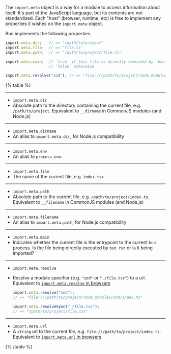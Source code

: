 The `import.meta` object is a way for a module to access information about itself. It's part of the JavaScript language, but its contents are not standardized. Each "host" (browser, runtime, etc) is free to implement any properties it wishes on the `import.meta` object.

Bun implements the following properties.

```ts#/path/to/project/file.ts
import.meta.dir;   // => "/path/to/project"
import.meta.file;  // => "file.ts"
import.meta.path;  // => "/path/to/project/file.ts"

import.meta.main;  // `true` if this file is directly executed by `bun run`
                   // `false` otherwise

import.meta.resolve("zod"); // => "file:///path/to/project/node_modules/zod/index.js"
```

{% table %}

---

- `import.meta.dir`
- Absolute path to the directory containing the current file, e.g. `/path/to/project`. Equivalent to `__dirname` in CommonJS modules (and Node.js)

---

- `import.meta.dirname`
- An alias to `import.meta.dir`, for Node.js compatibility

---

- `import.meta.env`
- An alias to `process.env`.

---

- `import.meta.file`
- The name of the current file, e.g. `index.tsx`

---

- `import.meta.path`
- Absolute path to the current file, e.g. `/path/to/project/index.ts`. Equivalent to `__filename` in CommonJS modules (and Node.js)

---

- `import.meta.filename`
- An alias to `import.meta.path`, for Node.js compatibility

---

- `import.meta.main`
- Indicates whether the current file is the entrypoint to the current `bun` process. Is the file being directly executed by `bun run` or is it being imported?

---

- `import.meta.resolve`
- Resolve a module specifier (e.g. `"zod"` or `"./file.tsx"`) to a url. Equivalent to [`import.meta.resolve` in browsers](https://developer.mozilla.org/en-US/docs/Web/JavaScript/Reference/Operators/import.meta#resolve)

  ```ts
  import.meta.resolve("zod");
  // => "file:///path/to/project/node_modules/zod/index.ts"

  import.meta.resolveSync("./file.tsx");
  // => "/path/to/project/file.tsx"
  ```

---

- `import.meta.url`
- A `string` url to the current file, e.g. `file:///path/to/project/index.ts`. Equivalent to [`import.meta.url` in browsers](https://developer.mozilla.org/en-US/docs/Web/JavaScript/Reference/Operators/import.meta#url)


{% /table %}
